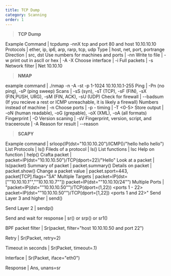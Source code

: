 ```yaml
---
title: TCP Dump 
category: Scanning
order: 1
---
```


> **TCP Dump** 

Example Command	| tcpdump -nnX tcp and port 80 and host 10.10.10.10
Protocols | ether, ip, ip6, arp, rarp, tcp, udp
Type | host, net, port, portrange
Direction | src, dst
Use numbers for machines and ports | -nn
Write to file | -w
print out in ascII or hex | -A -X
Choose interface | -i <interface>
Full packets | -s 
Network filter | Net 10.10.10

> **NMAP**

example command | ./nmap -n -A -st -p 1-1024 10.10.10.1-255
Ping | -Pn (no ping), -sP (ping sweep)
Scans | -sS (syn), -sT (TCP), -sF (FIN), -sX (FIN,PUSH, URG), -sM (FIN, ACK), -sU (UDP)
Check for firewall | --badsum <cr> (If you recieve a rest or ICMP unreachable, it is likely a firewall)
Numbers instead of machine | -n
Choose ports | -p <start>-<end>
timing | -T <0-5>
Store output | -oN (human readable), -oG (grepable), -oX (XML), -oA (all formats)
Fingerprint | -O
Version scaning | -sV
Fingerprint, version, script, and traceeroute | -A
Reason for result | --reason

> **SCAPY**

Example command | srloop(IP(dst="10.10.10.20")/ICMP()/"hello hello hello")
List Protocols | ls()
Fileds of a protocol | ls(<protocol>)
List functions | lsc
Help on function | help(<function>)
Crafta packet | packet=IP(dst="10.10.10.50")/TCP(dport=22)/"Hello"
Look at a packet | ls(packet)
Summary of packet | packet.summary()
Details on packet | packet.show()
Change a packet value | packet.sport=443, packet[TCP].flags="SA"
Multiple Targets | packet=IP(dst=[""10.10.10.1"",""10.10.10.7""]) <cr> packet=IP(dst=""10.10.10/24"")
Multiple Ports | "packet=IP(dst=""10.10.10.50"")/TCP(dport=(1,22)) <ports 1 - 22> <cr> packet=IP(dst=""10.10.10.50"")/TCP(dport=[1,22]) <ports 1 and 22>"
Send Layer 3 and higher | send()

Send Layer 2 | sendp()

Send and wait for response | sr() or srp() or sr1() <for one response>

BPF packet filter | Sr(packet, filter="host 10.10.10.50 and port 22")

Retry | Sr(Packet, retry=2)

Timeout in seconds | Sr(Packet, timeout=.1)

Interface | Sr(Packet, iface="eth0")

Response | Ans, unans=sr


